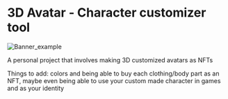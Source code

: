 # 3D Avatar - Character customizer tool

![Banner_example](./public/img/graphics_creation/animation.gif)


A personal project that involves making 3D customized avatars as NFTs

Things to add: colors and being able to buy each clothing/body part as an NFT, maybe even being able to use your custom made character in games and as your identity

